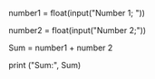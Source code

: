 number1 = float(input("Number 1; "))

number2 = float(input("Number 2;"))

Sum = number1 + number 2

print ("Sum:", Sum)
